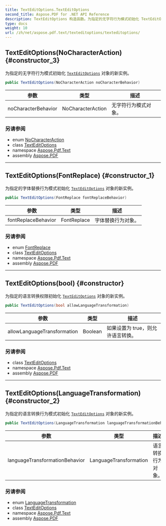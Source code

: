 ```yaml
---
title: TextEditOptions.TextEditOptions
second_title: Aspose.PDF for .NET API Reference
description: TextEditOptions 构造函数。为指定的无字符行为模式初始化 TextEditOptions 对象的新实例
type: docs
weight: 10
url: /zh/net/aspose.pdf.text/texteditoptions/texteditoptions/
---
```

## TextEditOptions(NoCharacterAction) {#constructor_3}

为指定的无字符行为模式初始化 [`TextEditOptions`](../) 对象的新实例。

```csharp
public TextEditOptions(NoCharacterAction noCharacterBehavior)
```

| 参数 | 类型 | 描述 |
| --- | --- | --- |
| noCharacterBehavior | NoCharacterAction | 无字符行为模式对象。 |

### 另请参阅

* enum [NoCharacterAction](../../texteditoptions.nocharacteraction/)
* class [TextEditOptions](../)
* namespace [Aspose.Pdf.Text](../../../aspose.pdf.text/)
* assembly [Aspose.PDF](../../../)

---

## TextEditOptions(FontReplace) {#constructor_1}

为指定的字体替换行为模式初始化 [`TextEditOptions`](../) 对象的新实例。

```csharp
public TextEditOptions(FontReplace fontReplaceBehavior)
```

| 参数 | 类型 | 描述 |
| --- | --- | --- |
| fontReplaceBehavior | FontReplace | 字体替换行为对象。 |

### 另请参阅

* enum [FontReplace](../../texteditoptions.fontreplace/)
* class [TextEditOptions](../)
* namespace [Aspose.Pdf.Text](../../../aspose.pdf.text/)
* assembly [Aspose.PDF](../../../)

---

## TextEditOptions(bool) {#constructor}

为指定的语言转换权限初始化 [`TextEditOptions`](../) 对象的新实例。

```csharp
public TextEditOptions(bool allowLanguageTransformation)
```

| 参数 | 类型 | 描述 |
| --- | --- | --- |
| allowLanguageTransformation | Boolean | 如果设置为 true，则允许语言转换。 |

### 另请参阅

* class [TextEditOptions](../)
* namespace [Aspose.Pdf.Text](../../../aspose.pdf.text/)
* assembly [Aspose.PDF](../../../)

---

## TextEditOptions(LanguageTransformation) {#constructor_2}

为指定的语言转换行为模式初始化 [`TextEditOptions`](../) 对象的新实例。

```csharp
public TextEditOptions(LanguageTransformation languageTransformationBehavior)
```

| 参数 | 类型 | 描述 |
| --- | --- | --- |
| languageTransformationBehavior | LanguageTransformation | 语言转换行为对象。 |

### 另请参阅

* enum [LanguageTransformation](../../texteditoptions.languagetransformation/)
* class [TextEditOptions](../)
* namespace [Aspose.Pdf.Text](../../../aspose.pdf.text/)
* assembly [Aspose.PDF](../../../)
